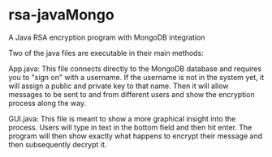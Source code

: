 # rsa-javaMongo
A Java RSA encryption program with MongoDB integration

Two of the java files are executable in their main methods:

App.java:
This file connects directly to the MongoDB database and requires
you to "sign on" with a username. If the username is not in the
system yet, it will assign a public and private key to that name.
Then it will allow messages to be sent to and from different users
and show the encryption process along the way.

GUI.java:
This file is meant to show a more graphical insight into the process.
Users will type in text in the bottom field and then hit enter. The
program will then show exactly what happens to encrypt their message
and then subsequently decrypt it.
